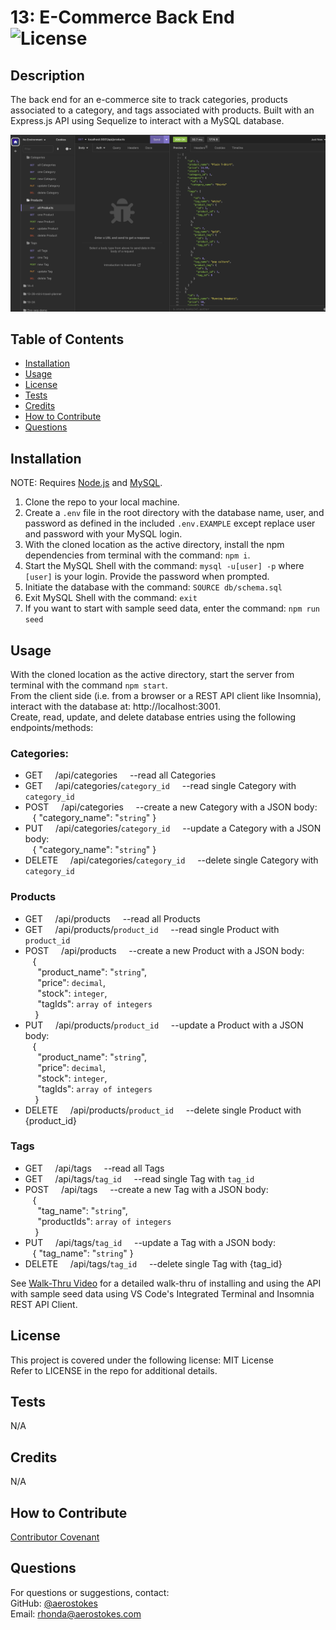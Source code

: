 # 13: E-Commerce Back End     ![License](https://img.shields.io/badge/License-MIT-yellow.svg)

## Description

The back end for an e-commerce site to track categories, products associated to a category, and tags associated with products. Built with an Express.js API using Sequelize to interact with a MySQL database. 

![sample_using_Insomnia](./assets/images/screenshot.png)  

## Table of Contents

- [Installation](#installation)
- [Usage](#usage)
- [License](#license)
- [Tests](#tests)
- [Credits](#credits)
- [How to Contribute](#how-to-contribute)
- [Questions](#questions)


## Installation
NOTE: Requires [Node.js](https://nodejs.org/en) and [MySQL](https://dev.mysql.com).
1. Clone the repo to your local machine.  
2. Create a `.env` file in the root directory with the database name, user, and password as defined in the included `.env.EXAMPLE` except replace user and password with your MySQL login.  
3. With the cloned location as the active directory, install the npm dependencies from terminal with the command: `npm i`.  
4. Start the MySQL Shell with the command: `mysql -u[user] -p` 
where `[user]` is your login. Provide the password when prompted.  
5. Initiate the database with the command: `SOURCE db/schema.sql`
6. Exit MySQL Shell with the command: `exit`
7. If you want to start with sample seed data, enter the command: `npm run seed`

## Usage

With the cloned location as the active directory, start the server from terminal with the command `npm start`.  
From the client side (i.e. from a browser or a REST API client like Insomnia), interact with the database at: http://localhost:3001.  
Create, read, update, and delete database entries using the following endpoints/methods:  
### Categories:
- GET     /api/categories     --read all Categories
- GET     /api/categories/`category_id`     --read single Category with `category_id`
- POST     /api/categories     --create a new Category with a JSON body:   
   { "category_name": "`string`" }
- PUT     /api/categories/`category_id`     --update a Category with a JSON body:   
   { "category_name": "`string`" }
- DELETE     /api/categories/`category_id`     --delete single Category with `category_id`  

### Products
- GET     /api/products     --read all Products
- GET     /api/products/`product_id`     --read single Product with `product_id`
- POST     /api/products     --create a new Product with a JSON body:  
   {  
     "product_name": "`string`",  
     "price": `decimal`,  
     "stock": `integer`,  
     "tagIds": `array of integers`  
    }
- PUT     /api/products/`product_id`     --update a Product with a JSON body:   
   {  
     "product_name": "`string`",  
     "price": `decimal`,  
     "stock": `integer`,  
     "tagIds": `array of integers`  
    }
- DELETE     /api/products/`product_id`     --delete single Product with {product_id}  

### Tags
- GET     /api/tags     --read all Tags
- GET     /api/tags/`tag_id`     --read single Tag with `tag_id`
- POST     /api/tags     --create a new Tag with a JSON body:  
   {  
     "tag_name": "`string`",  
     "productIds": `array of integers`  
    }
- PUT     /api/tags/`tag_id`     --update a Tag with a JSON body:   
   { "tag_name": "`string`" }
- DELETE     /api/tags/`tag_id`     --delete single Tag with {tag_id}  

See [Walk-Thru Video](https://drive.google.com/file/d/106RxDRU6HomRhZbcOihNFLZWGvx6cqMb/view) for a detailed walk-thru of installing and using the API with sample seed data using VS Code's Integrated Terminal and Insomnia REST API Client.

## License

This project is covered under the following license: MIT License  
Refer to LICENSE in the repo for additional details.

## Tests

N/A

## Credits

N/A

## How to Contribute

[Contributor Covenant](https://www.contributor-covenant.org/)

## Questions

For questions or suggestions, contact:  
GitHub: [@aerostokes](https://github.com/aerostokes)  
Email: [rhonda@aerostokes.com](mailto:rhonda@aerostokes.com)